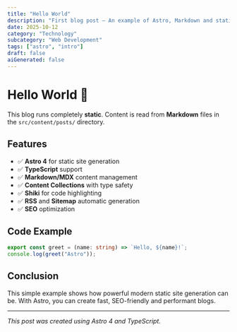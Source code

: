 ```yaml
---
title: "Hello World"
description: "First blog post — An example of Astro, Markdown and static architecture."
date: 2025-10-12
category: "Technology"
subcategory: "Web Development"
tags: ["astro", "intro"]
draft: false
aiGenerated: false
---
```


# Hello World 👋

This blog runs completely **static**. Content is read from **Markdown** files in the `src/content/posts/` directory.

## Features

- ✅ **Astro 4** for static site generation
- ✅ **TypeScript** support
- ✅ **Markdown/MDX** content management
- ✅ **Content Collections** with type safety
- ✅ **Shiki** for code highlighting
- ✅ **RSS** and **Sitemap** automatic generation
- ✅ **SEO** optimization

## Code Example

```ts
export const greet = (name: string) => `Hello, ${name}!`;
console.log(greet("Astro"));
```

## Conclusion

This simple example shows how powerful modern static site generation can be. With Astro, you can create fast, SEO-friendly and performant blogs.

---

_This post was created using Astro 4 and TypeScript._
